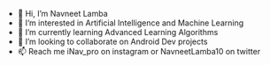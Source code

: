 - 👋 Hi, I’m Navneet Lamba
- 👀 I’m interested in Artificial Intelligence and Machine Learning
- 🌱 I’m currently learning Advanced Learning Algorithms
- 💞️ I’m looking to collaborate on Android Dev projects
- 📫 Reach me iNav_pro on instagram or NavneetLamba10 on twitter

<!---
lnavneet331/lnavneet331 is a ✨ special ✨ repository because its `README.md` (this file) appears on your GitHub profile.
You can click the Preview link to take a look at your changes.
--->
